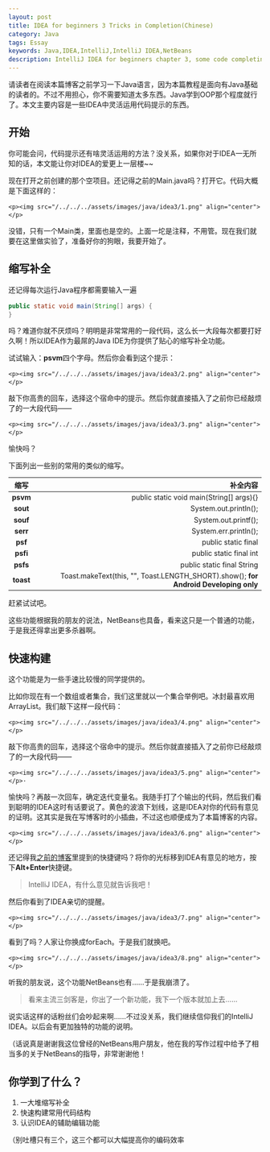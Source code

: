 ```yaml
---
layout: post
title: IDEA for beginners 3 Tricks in Completion(Chinese)
category: Java
tags: Essay
keywords: Java,IDEA,IntelliJ,IntelliJ IDEA,NetBeans
description: IntelliJ IDEA for beginners chapter 3, some code completing tricks
---
```


请读者在阅读本篇博客之前学习一下Java语言，因为本篇教程是面向有Java基础的读者的。不过不用担心，你不需要知道太多东西。Java学到OOP那个程度就行了。本文主要内容是一些IDEA中灵活运用代码提示的东西。

## 开始

你可能会问，代码提示还有啥灵活运用的方法？没关系，如果你对于IDEA一无所知的话，本文能让你对IDEA的爱更上一层楼~~

现在打开之前创建的那个空项目。还记得之前的Main.java吗？打开它。代码大概是下面这样的：

    <p><img src="/../../../assets/images/java/idea3/1.png" align="center"></p>

没错，只有一个Main类，里面也是空的。上面一坨是注释，不用管。现在我们就要在这里做实验了，准备好你的狗眼，我要开始了。

## 缩写补全

还记得每次运行Java程序都需要输入一遍 
```java
public static void main(String[] args) {
}
```
吗？难道你就不厌烦吗？明明是非常常用的一段代码，这么长一大段每次都要打好久啊！所以IDEA作为最屌的Java IDE为你提供了贴心的缩写补全功能。

试试输入：**psvm**四个字母。然后你会看到这个提示：

    <p><img src="/../../../assets/images/java/idea3/2.png" align="center"></p>

敲下你高贵的回车，选择这个宿命中的提示。然后你就直接插入了之前你已经敲烦了的一大段代码——

    <p><img src="/../../../assets/images/java/idea3/3.png" align="center"></p>

愉快吗？

下面列出一些别的常用的类似的缩写。

缩写|补全内容
:---:|---:
**psvm**|public static void main(String[] args){}
**sout**|System.out.println();
**souf**|System.out.printf();
**serr**|System.err.println();
**psf**|public static final
**psfi**|public static final int
**psfs**|public static final String
**toast**|Toast.makeText(this, "", Toast.LENGTH_SHORT).show(); **for Android Developing only**

赶紧试试吧。

这些功能根据我的朋友的说法，NetBeans也具备，看来这只是一个普通的功能，于是我还得拿出更多杀器啊。

## 快速构建

这个功能是为一些手速比较慢的同学提供的。

比如你现在有一个数组或者集合，我们这里就以一个集合举例吧。冰封最喜欢用ArrayList。我们敲下这样一段代码：

    <p><img src="/../../../assets/images/java/idea3/4.png" align="center"></p>

敲下你高贵的回车，选择这个宿命中的提示。然后你就直接插入了之前你已经敲烦了的一大段代码——

    <p><img src="/../../../assets/images/java/idea3/5.png" align="center"></p>·

愉快吗？再敲一次回车，确定迭代变量名。我随手打了个输出的代码，然后我们看到聪明的IDEA这时有话要说了。黄色的波浪下划线，这是IDEA对你的代码有意见的证明。这其实是我在写博客时的小插曲，不过这也顺便成为了本篇博客的内容。

    <p><img src="/../../../assets/images/java/idea3/6.png" align="center"></p>

还记得我[之前的博客](http://ice1000.github.io/2016/06/26/LearnIDEA2.html)里提到的快捷键吗？将你的光标移到IDEA有意见的地方，按下**Alt+Enter**快捷键。

> IntelliJ IDEA，有什么意见就告诉我吧！

然后你看到了IDEA亲切的提醒。

    <p><img src="/../../../assets/images/java/idea3/7.png" align="center"></p>

看到了吗？人家让你换成forEach。于是我们就换吧。

    <p><img src="/../../../assets/images/java/idea3/8.png" align="center"></p>

听我的朋友说，这个功能NetBeans也有……于是我崩溃了。

> 看来主流三剑客是，你出了一个新功能，我下一个版本就加上去……

说实话这样的话粉丝们会吵起来啊……不过没关系，我们继续信仰我们的IntelliJ IDEA。以后会有更加独特的功能的说明。

（话说真是谢谢我这位曾经的NetBeans用户朋友，他在我的写作过程中给予了相当多的关于NetBeans的指导，非常谢谢他！

## 你学到了什么？
1. 一大堆缩写补全
1. 快速构建常用代码结构
1. 认识IDEA的辅助编辑功能

（别吐槽只有三个，这三个都可以大幅提高你的编码效率